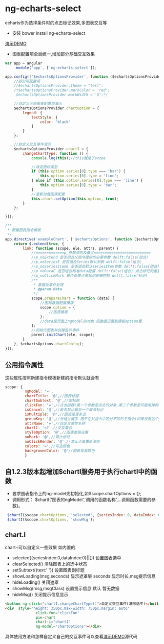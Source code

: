 # ng-echarts-select
echarts作为选择条件时的点击标记效果,多图表交互等

* 安装 bower install ng-echarts-select

[演示DEMO](http://jing9539.51vip.biz:38889/)

* 图表配置项全局统一,增加部分基础交互效果

```js
var app = angular
    .module('app', ['ng-echarts-select']);

app.config(['$echartsOptionsProvider', function ($echartsOptionsProvider) {
    //部分可配置项
    //$echartsOptionsProvider.theme = "test";
    /*$echartsOptionsProvider.markColor = 'red';
     $echartsOptionsProvider.markWidth = '5';*/

    //自定义全局图表配置项演示
    $echartsOptionsProvider.chartOption = {
        legend: {
            textStyle: {
                color: 'black'
            }
        }
    };

    //自定义交互事件演示
    $echartsOptionsProvider.chartI = {
        changeChartType: function () {
            console.log(this);//this就是子scope

            //改变图标类型
            if (this.option.series[0].type === 'bar') {
                this.option.series[0].type = 'line';
            } else if (this.option.series[0].type === 'line') {
                this.option.series[0].type = 'bar';
            }
            //重新加载图表配置
            this.chart.setOption(this.option, true);
        }
    };

}]);
```
```js
/**
 * 新建图表指令模板
 */
app.directive('exampleChart', ['$echartsOptions', function ($echartsOptions) {
    return $.extend(true, {
        link: function (scope, ele, attrs, parent) {
            //=============p_参数说明及备注==========================
            //p_noExtend 是否组合父指令提供的必要参数 delft:false(组合)
            //p_noSeriesE 是否组合Series默认参数 delft:false(组合)
            //p_noSeriesItemE 是否组合默认seriesItem参数 delft:false(组合)
            //p_noDataE 是否组合标准data配置 delft:false(组合) 点击标记的重要参数
            //p_noClickMark 是否处理点击标记逻辑控制 delft:false(标记)
            /**
             * 数据及事件处理
             * @param data
             */
            scope.prepareChart = function (data) {
                //图标数据配置模板
                scope.option = {
                    //图表模板
                };
                //data是页面上ngModel的对象 把数据设置到模板option里
            };
            //初始化图表并创建监听事件
            parent.initChart(ele, scope);
        }
    }, $echartsOptions.chartConfig);
}]);
```  

## 公用指令属性
这些属性按照新建指令模板新建的指令默认就会有
```js
scope: {
         ngModel: '=',
         chartTitle: '@',//图表标题
         chartSubtext: '@',//副标题
         clickFun: '=',//点击函数(第一个参数是点击的对象,第二个参数是可能用掉的其他信息,第三个参数是当前选中的对象数组)
         isCancel: '@',//是否禁止最后一个取消标记
         isMultiple: '@',//图表是否多选
         groupKey: '@',//分组关键字-用于在父指令中区分不同的子指令(如果没有这个属性各个图表不会相互影响,如选中一个图表时清除另一个图表的选中数据等)
         attrName: '=',//自定义属性名称
         chartI: '=?',//交互集合
         styleOption: '@',//图表宽高设置
         noMark: '@',//禁止标记
         noClickRender: '@',//禁止点击重新渲染
         colors: '=',//可选颜色
         backgroundColor: '@'//图表背景颜色
         }
```



## 自1.2.3版本起增加$chartI服务用于执行chartI中的函数
* 要求图表指令上的ng-model先初始化,如$scope.chartOptions = {};
* 调用形式： $chartI('图表的ngModel','调用的函数名称',...调用函数需要的参数)。
```js
 $chartI($scope.chartOptions, 'selected', {seriesIndex: 0, dataIndex: 0});
 $chartI($scope.chartOptions, 'showMsg');
```


## chart.I
chart-i可以自定义一些效果
如内置的:
* selected({seriesIndex:0,dataIndex:0}||[]) 设置图表选中
* clearSelected() 清除图表上的选中状态
* setSubtext({text:'''}) 设置图表副标题
* showLoading(msg,seconds) 显示遮罩层 seconds:显示时长,msg提示信息
* hideLoading() 关闭遮罩
* showMsg(msg,msgClass) 设置提示信息 默认 暂无数据
* hideMsg() 关闭提示信息显示

```html
<button ng-click="chartI.changeChartType()">自定义交互事件(清除选中)</button>
<div  style="height: 350px;max-width: 750px;margin: auto"
              click-fun="clickFun"
              pie-chart
              chart-i="chartI"
              ng-model="chartOptions"></div>
```

具体使用方法和怎样自定义自己的交互事件可以查看[演示DEMO](http://jing9539.51vip.biz:38889/)源代码
